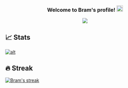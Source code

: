 <h3 align="center">
  Welcome to Bram's profile!
  <img src="https://media.giphy.com/media/hvRJCLFzcasrR4ia7z/giphy.gif" width="20">
</h3>

<!-- Typing SVG by DenverCoder1 - https://github.com/DenverCoder1/readme-typing-svg -->
<p align="center">
  <a href="https://github.com/DenverCoder1/readme-typing-svg"><img src="https://readme-typing-svg.herokuapp.com/?lines=Always+learning+new+things!;+Currently+learning+everything+about+kubernetes!&center=true&width=550&height=45"></a>
</p>

## 📈 Stats

<!-- Github readme stats - https://github.com/anuraghazra/github-readme-stats -->
<p align="left">
  <a href="https://github.com/anuraghazra/github-readme-stats">
    <img title"title" alt="alt" src="https://github-readme-stats.vercel.app/api?username=brammys&count_private=true&show_icons=true&theme=dark"/>
  </a>
</p>

## 🔥 Streak

<!-- GitHub Readme Streak Stats - https://github.com/DenverCoder1/github-readme-streak-stats -->
<p align="left">
  <a href="https://github.com/DenverCoder1/github-readme-streak-stats">
    <img title="🔥 Get streak stats for your profile at git.io/streak-stats" alt="Bram's streak" src="https://github-readme-streak-stats.herokuapp.com/?user=brammys&theme=dark-smoky&hide_border=true"/>
  </a>
</p>
